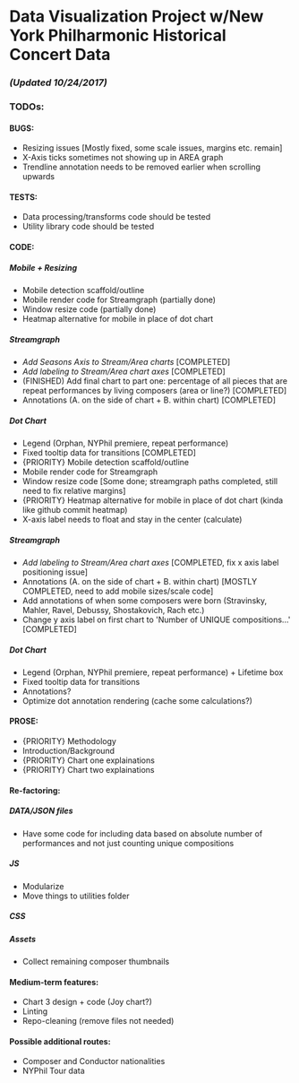 # Data Visualization Project w/New York Philharmonic Historical Concert Data

### _(Updated 10/24/2017)_

### TODOs: 

#### BUGS: 
* Resizing issues [Mostly fixed, some scale issues, margins etc. remain]
* X-Axis ticks sometimes not showing up in AREA graph
* Trendline annotation needs to be removed earlier when scrolling upwards

#### TESTS: 
* Data processing/transforms code should be tested 
* Utility library code should be tested 

#### CODE: 

##### Mobile + Resizing
* Mobile detection scaffold/outline
* Mobile render code for Streamgraph (partially done)
* Window resize code (partially done)
* Heatmap alternative for mobile in place of dot chart 

##### Streamgraph
* *Add Seasons Axis to Stream/Area charts* [COMPLETED]
* *Add labeling to Stream/Area chart axes* [COMPLETED]
* (FINISHED) Add final chart to part one: percentage of all pieces that are repeat performances by living composers (area or line?) [COMPLETED]
* Annotations (A. on the side of chart + B. within chart) [COMPLETED]

##### Dot Chart 
* Legend (Orphan, NYPhil premiere, repeat performance)
* Fixed tooltip data for transitions [COMPLETED]
* {PRIORITY} Mobile detection scaffold/outline
* Mobile render code for Streamgraph
* Window resize code [Some done; streamgraph paths completed, still need to fix relative margins]
* {PRIORITY} Heatmap alternative for mobile in place of dot chart (kinda like github commit heatmap)
* X-axis label needs to float and stay in the center (calculate)

##### Streamgraph
* *Add labeling to Stream/Area chart axes* [COMPLETED, fix x axis label positioning issue]
* Annotations (A. on the side of chart + B. within chart) [MOSTLY COMPLETED, need to add mobile sizes/scale code] 
* Add annotations of when some composers were born (Stravinsky, Mahler, Ravel, Debussy, Shostakovich, Rach etc.)
* Change y axis label on first chart to 'Number of UNIQUE compositions...' [COMPLETED]

##### Dot Chart 
* Legend (Orphan, NYPhil premiere, repeat performance) + Lifetime box
* Fixed tooltip data for transitions 
* Annotations? 
* Optimize dot annotation rendering (cache some calculations?)

#### PROSE: 
* {PRIORITY} Methodology
* Introduction/Background
* {PRIORITY} Chart one explainations 
* {PRIORITY} Chart two explainations

#### Re-factoring: 

##### DATA/JSON files 
* Have some code for including data based on absolute number of performances and not just counting unique compositions

##### JS
* Modularize 
* Move things to utilities folder 

##### CSS

##### Assets 
* Collect remaining composer thumbnails 

#### Medium-term features: 
* Chart 3 design + code (Joy chart?)
* Linting
* Repo-cleaning (remove files not needed)

#### Possible additional routes: 

* Composer and Conductor nationalities
* NYPhil Tour data 
